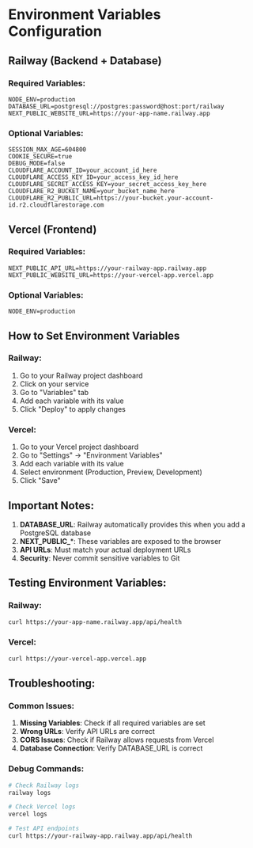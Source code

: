 # Environment Variables Configuration

## Railway (Backend + Database)

### Required Variables:
```
NODE_ENV=production
DATABASE_URL=postgresql://postgres:password@host:port/railway
NEXT_PUBLIC_WEBSITE_URL=https://your-app-name.railway.app
```

### Optional Variables:
```
SESSION_MAX_AGE=604800
COOKIE_SECURE=true
DEBUG_MODE=false
CLOUDFLARE_ACCOUNT_ID=your_account_id_here
CLOUDFLARE_ACCESS_KEY_ID=your_access_key_id_here
CLOUDFLARE_SECRET_ACCESS_KEY=your_secret_access_key_here
CLOUDFLARE_R2_BUCKET_NAME=your_bucket_name_here
CLOUDFLARE_R2_PUBLIC_URL=https://your-bucket.your-account-id.r2.cloudflarestorage.com
```

## Vercel (Frontend)

### Required Variables:
```
NEXT_PUBLIC_API_URL=https://your-railway-app.railway.app
NEXT_PUBLIC_WEBSITE_URL=https://your-vercel-app.vercel.app
```

### Optional Variables:
```
NODE_ENV=production
```

## How to Set Environment Variables

### Railway:
1. Go to your Railway project dashboard
2. Click on your service
3. Go to "Variables" tab
4. Add each variable with its value
5. Click "Deploy" to apply changes

### Vercel:
1. Go to your Vercel project dashboard
2. Go to "Settings" → "Environment Variables"
3. Add each variable with its value
4. Select environment (Production, Preview, Development)
5. Click "Save"

## Important Notes:

1. **DATABASE_URL**: Railway automatically provides this when you add a PostgreSQL database
2. **NEXT_PUBLIC_***: These variables are exposed to the browser
3. **API URLs**: Must match your actual deployment URLs
4. **Security**: Never commit sensitive variables to Git

## Testing Environment Variables:

### Railway:
```bash
curl https://your-app-name.railway.app/api/health
```

### Vercel:
```bash
curl https://your-vercel-app.vercel.app
```

## Troubleshooting:

### Common Issues:
1. **Missing Variables**: Check if all required variables are set
2. **Wrong URLs**: Verify API URLs are correct
3. **CORS Issues**: Check if Railway allows requests from Vercel
4. **Database Connection**: Verify DATABASE_URL is correct

### Debug Commands:
```bash
# Check Railway logs
railway logs

# Check Vercel logs
vercel logs

# Test API endpoints
curl https://your-railway-app.railway.app/api/health
```
